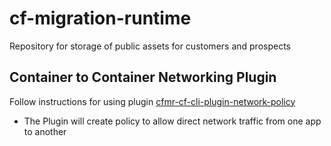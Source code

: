 # cf-migration-runtime
Repository for storage of public assets for customers and prospects

## Container to Container Networking Plugin
Follow instructions for using plugin [cfmr-cf-cli-plugin-network-policy](/cfmr-cf-cli-plugin-network-policy/README.md)
- The Plugin will create policy to allow direct network traffic from one app to another